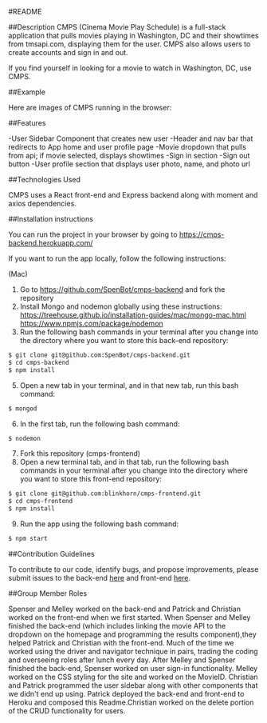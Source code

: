 
#README


##Description
CMPS (Cinema Movie Play Schedule) is a full-stack application that pulls movies
playing in Washington, DC and their showtimes from tmsapi.com, displaying them
for the user. CMPS also allows users to create accounts and sign in and out.

If you find yourself in looking for a movie to watch in Washington, DC, use
CMPS.

##Example

Here are images of CMPS running in the browser:

##Features

-User Sidebar Component that creates new user
-Header and nav bar that redirects to App home and user profile page
-Movie dropdown that pulls from api; if movie selected, displays showtimes
-Sign in section
-Sign out button
-User profile section that displays user photo, name, and photo url

##Technologies Used

CMPS uses a React front-end and Express backend along with moment and axios
dependencies.

##Installation instructions

You can run the project in your browser by going to https://cmps-backend.herokuapp.com/

If you want to run the app locally, follow the following instructions:

(Mac)
1. Go to https://github.com/SpenBot/cmps-backend and fork the repository
2. Install Mongo and nodemon globally using these instructions:
https://treehouse.github.io/installation-guides/mac/mongo-mac.html
https://www.npmjs.com/package/nodemon
4. Run the following bash commands in your terminal after you change into the
directory where you want to store this back-end repository:
  ```bash
  $ git clone git@github.com:SpenBot/cmps-backend.git
  $ cd cmps-backend
  $ npm install
  ```
5. Open a new tab in your terminal, and
 in that new tab, run this bash command:
  ```bash
  $ mongod
  ```
6. In the first tab, run the following bash command:
  ```bash
  $ nodemon
  ```
7. Fork this repository (cmps-frontend)
8. Open a new terminal tab, and in that tab, run the following bash commands in
your terminal after you change into the directory where you want to store this
front-end repository:
  ```bash
  $ git clone git@github.com:blinkhorn/cmps-frontend.git
  $ cd cmps-frontend
  $ npm install
  ```
9. Run the app using the following bash command:
```bash
$ npm start
```

##Contribution Guidelines

To contribute to our code, identify bugs, and propose improvements, please
submit issues to the back-end [here](https://github.com/SpenBot/cmps-backend/issues "cmps-backend issues") and front-end [here](https://github.com/blinkhorn/cmps-frontend/issues "cmps-frontend issues").

##Group Member Roles

Spenser and Melley worked on the back-end and Patrick and Christian worked on
the front-end when we first started. When Spenser and Melley finished the
back-end (which includes linking the movie API to the dropdown on the homepage
and programming the results component),they helped Patrick and Christian with
the front-end. Much of the time we worked using the driver and navigator
technique in pairs, trading the coding and overseeing roles after lunch every
day. After Melley and Spenser finished the back-end, Spenser worked on user
sign-in functionality. Melley worked on the CSS styling for the site and worked
on the MovieID. Christian and Patrick programmed the user sidebar along with
other components that we didn't end up using. Patrick deployed the
back-end and front-end to Heroku and composed this Readme.Christian worked on
the delete portion of the CRUD functionality for users.
